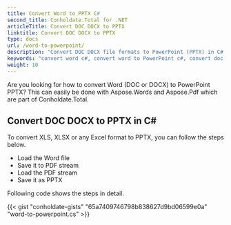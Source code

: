 ```yaml
---
title: Convert Word to PPTX C#
second_title: Conholdate.Total for .NET
articleTitle: Convert DOC DOCX to PPTX
linktitle: Convert DOC DOCX to PPTX
type: docs
url: /word-to-powerpoint/
description: "Convert DOC DOCX file formats to PowerPoint (PPTX) in C#."
keywords: "convert word c#, convert word to PowerPoint c#, convert doc to pptx c#, convert docx to powerpoint c#, .NET convert doc docx, doc to pptx .net, docx to pptx asp .net, c# converter for doc, c# converter for docx, word to pptx c#, docx pages to slides"
weight: 10
---
```


Are you looking for how to convert Word (DOC or DOCX) to PowerPoint PPTX? This can easily be done with Aspose.Words and Aspose.Pdf which are part of Conholdate.Total.

## **Convert DOC DOCX to PPTX in C#**
To convert XLS, XLSX or any Excel format to PPTX, you can follow the steps below.

- Load the Word file 
- Save it to PDF stream
- Load the PDF stream
- Save it as PPTX

Following code shows the steps in detail.

{{< gist "conholdate-gists" "65a7409746798b838627d9bd06599e0a" "word-to-powerpoint.cs" >}}